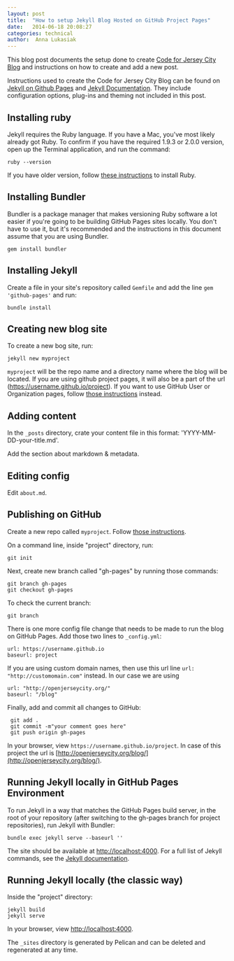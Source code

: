 ```yaml
---
layout: post
title:  "How to setup Jekyll Blog Hosted on GitHub Project Pages"
date:   2014-06-18 20:08:27
categories: technical
author:  Anna Lukasiak
---
```


This blog post documents the setup done to create [Code for Jersey City Blog](http://openjerseycity.org/blog) and instructions on how to create and add a new post.

Instructions used to create the Code for Jersey City Blog can be found on [Jekyll on Github Pages](https://help.github.com/articles/using-jekyll-with-pages#installing-jekyll) and [Jekyll Documentation](http://jekyllrb.com/).  They include configuration options, plug-ins and theming not included in this post.

Installing ruby
---------------
Jekyll requires the Ruby language. If you have a Mac, you've most likely already got Ruby. To confirm if you have the required 1.9.3 or 2.0.0 version, open up the Terminal application, and run the command:

	ruby --version

If you have older version, follow [these instructions](https://www.ruby-lang.org/en/downloads/) to install Ruby.

Installing Bundler
------------------
Bundler is a package manager that makes versioning Ruby software a lot easier if you're going to be building GitHub Pages sites locally.  You don't have to use it, but it's recommended and the instructions in this document assume that you are using Bundler.

	gem install bundler

Installing Jekyll
-----------------
Create a file in your site's repository called `Gemfile` and add the line `gem 'github-pages'` and run:

	bundle install

Creating new blog site
----------------------
To create a new bog site, run:

	jekyll new myproject

 `myproject` will be the repo name and a directory name where the blog will be located.  If you are using github project pages, it will also be a part of the url (https://username.github.io/project).  If you want to use GitHub User or Organization pages, follow [those instructions](http://jekyllrb.com/docs/github-pages/#user-and-organization-pages) instead.

Adding content
--------------
In the `_posts` directory, crate your content file in this format:  'YYYY-MM-DD-your-title.md'.

Add the section about markdown & metadata.

Editing config
--------------
Edit `about.md`.  

Publishing on GitHub
--------------------
Create a new repo called `myproject`.  Follow [those instructions](https://help.github.com/articles/creating-a-new-repository).

On a command line, inside "project" directory, run:

	git init

Next, create new branch called "gh-pages" by running those commands:
	
	git branch gh-pages
	git checkout gh-pages

To check the current branch:

	git branch

There is one more config file change that needs to be made to run the blog on GitHub Pages.  Add those two lines to `_config.yml`:

	url: https://username.github.io
	baseurl: project

If you are using custom domain names, then use this url line `url: "http://customomain.com"` instead.  In our case we are using 

	url: "http://openjerseycity.org/"
	baseurl: "/blog"

Finally, add and commit all changes to GitHub:

	 git add .
	 git commit -m"your comment goes here"
	 git push origin gh-pages

In your browser, view `https://username.github.io/project`.  In case of this project the url is [http://openjerseycity.org/blog/](http://openjerseycity.org/blog/).

Running Jekyll locally in GitHub Pages Environment
--------------------------------------------------
To run Jekyll in a way that matches the GitHub Pages build server, in the root of your repository (after switching to the gh-pages branch for project repositories), run Jekyll with Bundler: 

	bundle exec jekyll serve --baseurl ''

The site should be available at [http://localhost:4000](http://localhost:4000). For a full list of Jekyll commands, see the [Jekyll documentation](http://jekyllrb.com/docs/usage/).

Running Jekyll locally (the classic way)
----------------------------------------
Inside the "project" directory:

	jekyll build
	jekyll serve

In your browser, view [http://localhost:4000](http://localhost:4000).

The `_sites` directory is generated by Pelican and can be deleted and regenerated at any time.
